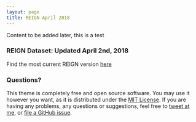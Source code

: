```yaml
---
layout: page
title: REIGN April 2018
---
```

Content to be added later, this is a test

### REIGN Dataset: Updated April 2nd, 2018

Find the most current REIGN version [here](https://cdn.rawgit.com/OEFDataScience/REIGN.github.io/gh-pages/data_sets/REIGN_2018_3.csv) 




### Questions?

This theme is completely free and open source software. You may use it however you want, as it is distributed under the [MIT License](http://choosealicense.com/licenses/mit/). If you are having any problems, any questions or suggestions, feel free to [tweet at me](https://twitter.com/intent/tweet?text=My%question%about%Lagrange%is:%&amp;via=paululele), or [file a GitHub issue](https://github.com/lenpaul/lagrange/issues/new).
